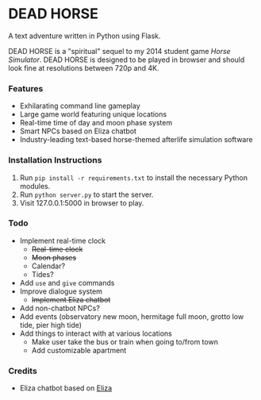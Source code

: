 # DEAD HORSE
A text adventure written in Python using Flask.

DEAD HORSE is a "spiritual" sequel to my 2014 student game *Horse Simulator*. DEAD HORSE is designed to be played in browser and should look fine at resolutions between 720p and 4K. 

### Features
* Exhilarating command line gameplay
* Large game world featuring unique locations
* Real-time time of day and moon phase system
* Smart NPCs based on Eliza chatbot
* Industry-leading text-based horse-themed afterlife simulation software

### Installation Instructions
1. Run `pip install -r requirements.txt` to install the necessary Python modules.
2. Run `python server.py` to start the server.
3. Visit 127.0.0.1:5000 in browser to play.

### Todo
* Implement real-time clock
    * ~~Real-time clock~~
    * ~~Moon phases~~
    * Calendar?
    * Tides?
* Add `use` and `give` commands
* Improve dialogue system
    * ~~Implement Eliza chatbot~~
* Add non-chatbot NPCs?
* Add events (observatory new moon, hermitage full moon, grotto low tide, pier high tide)
* Add things to interact with at various locations
    * Make user take the bus or train when going to/from town
    * Add customizable apartment

### Credits
* Eliza chatbot based on [Eliza](https://github.com/wadetb/eliza/tree/master)
